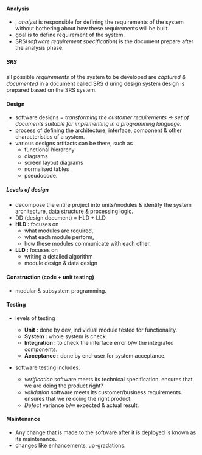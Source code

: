 #### Analysis 
- , *analyst* is responsible for defining the requirements of the system without bothering about how these requirements will be built. 
- goal is to define requirement of the system. 
- SRS(*software requirement specification*) is the document prepare after the analysis phase. 

##### SRS
all possible *requirements* of the system to be developed are *captured & documented* in a document called SRS d
uring design system design is prepared based on the SRS system. 

#### Design 
- software designs = 
  *transforming the customer requirements* -> *set of documents suitable for implementing in a programming language.*
- process of defining the architecture, interface, component & other characteristics of a system. 
- various designs artifacts can be there, such as 
	- functional hierarchy
	- diagrams
	-  screen layout diagrams
	- normalised tables
	- pseudocode. 

##### Levels of design 
- decompose the entire project into units/modules & identify the system architecture, data structure & processing logic. 
- DD (design document) = HLD + LLD
- **HLD :** focuses on 
	- what modules are required, 
	- what each module perform, 
	- how these modules communicate with each other. 
- **LLD :**  focuses on
	- writing a detailed algorithm
	- module design & data design 

#### Construction (code + unit testing) 
- modular & subsystem programming.

#### Testing 
- levels of testing
	- **Unit :** done by dev, individual module tested for functionality. 
	- **System :** whole system is check.
	- **Integration :** to check the interface error b/w the integrated components. 
	- **Acceptance :** done by end-user for system acceptance. 

- software testing includes. 
	- *verification*  software meets its technical specification. ensures that we are doing the product right? 
	- *validation* software meets its customer/business requirements. ensures that we re doing the right product. 
	- *Defect* variance b/w expected & actual result.

#### Maintenance 
- Any change that is made to the software after it is deployed is known as its maintenance. 
- changes like enhancements, up-gradations.
